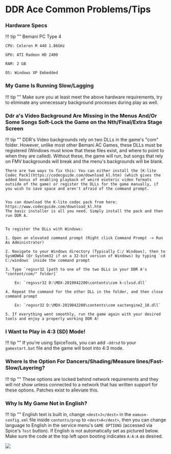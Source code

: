 # DDR Ace Common Problems/Tips

### Hardware Specs

!!! tip ""
	Bemani PC Type 4

	CPU: Celeron M 440 1.86GHz

	GPU: ATI Radeon HD 2400

	RAM: 2 GB

	OS: Windows XP Embedded

### My Game Is Running Slow/Lagging

!!! tip ""
	Make sure you at least meet the above hardware requirements, try to eliminate any unnecessary background processes during play as well.

### Ddr a's Video Background Are Missing in the Menus And/Or Some Songs Soft-Lock the Game on the Nth/Final/Extra Stage Screen

!!! tip ""
	DDR's Video backgrounds rely on two DLLs in the game's "com" folder. However, unlike most other Bemani AC Games, these DLLs must be registered (Windows must know that these files exist, and where to point to when they are called). Without these, the game will run, but songs that rely on FMV backgrounds will break and the menu's backgrounds will be blank.


	There are two ways to fix this: You can either install the [K-lite Codec Pack](https://codecguide.com/download_kl.htm) (which gives the added bonus of enabling playback of weird esoteric video formats outside of the game) or register the DLLs for the game manually, if you wish to save space and aren't afraid of the command prompt.


	You can download the K-lite codec pack from here: https://www.codecguide.com/download_kl.htm
	The basic installer is all you need. Simply install the pack and then run DDR A.


	To register the DLLs with Windows:
	
	1. Open an elevated command prompt (Right click Command Prompt -> Run As Administrator)
	
	2. Navigate to your Windows directory (Typically C:/ Windows), then to SysWOW64 (Or System32 if on a 32-bit version of Windows) by typing `cd C:/windows` inside the command prompt
	
	3. Type `regsvr32 [path to one of the two DLLs in your DDR A's "content/com/" folder]`

		Ex: `regsvsr32 D:\MDX-2019042200\contents\com k-clvsd.dll`
	
	4. Repeat the command for the other DLL in the folder, and then close command prompt

		Ex: `regvsr32 D:\MDX-2019042200\contents\com xactengine2_10.dll`
	
	5. If everything went smoothly, run the game again with your desired tools and enjoy a properly working DDR A!

### I Want to Play in 4:3 (SD) Mode!

!!! tip ""
	If you're using SpiceTools, you can add `-ddrsd` to your `gamestart.bat` file and the game will boot into 4:3 mode.

###  Where Is the Option For Dancers/Shading/Measure lines/Fast-Slow/Layering?

!!! tip ""
	These options are locked behind network requirements and they will not show unless connected to a network that has written support for these options. Patches exist to alleviate this.
	
###  Why Is My Game Not in English?

!!! tip ""
	English text is built in, change `<dest>J</dest>` in the `eamuse-config.xml` file inside `contents/prop` to `<dest>A</dest>`, then you can change language to English in the service menu's `GAME OPTIONS` (accessed via Spice's `Test` button). If English is not automatically set as pictured below. Make sure the code at the top left upon booting indicates `A:A:A` as desired.

<img src="/img/ddrace/eng.png">